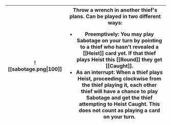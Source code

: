 |![[sabotage.png\|100]]|Throw a wrench in another thief's plans. Can be played in two different ways:<ul><li>Preemptively: You may play **Sabotage** on your turn by pointing to a thief who hasn't revealed a [[Heist]] card yet. If that thief plays **Heist** this [[Round]] they get [[Caught]].</li><li>As an interrupt: When a thief plays **Heist**, proceeding clockwise from the thief playing it, each other thief will have a chance to play **Sabotage** and get the thief attempting to **Heist** **Caught**. This does not count as playing a card on your turn.</li></ul>|
|-|-|